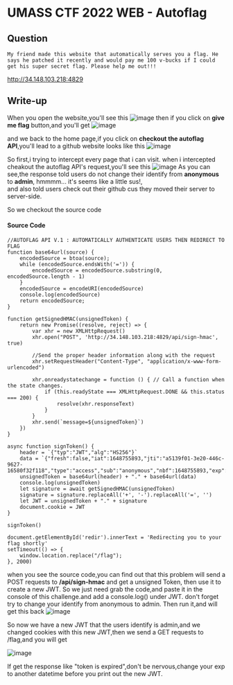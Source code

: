 # UMASS CTF 2022 WEB - Autoflag
## Question
    My friend made this website that automatically serves you a flag. He says he patched it recently and would pay me 100 v-bucks if I could get his super secret flag. Please help me out!!!
http://34.148.103.218:4829
## Write-up
When you open the website,you'll see this
![image](https://user-images.githubusercontent.com/94618005/162439259-6341e608-303c-4c06-bb07-301107674747.png)
then if you click on **give me flag** button,and you'll get
![image](https://user-images.githubusercontent.com/94618005/162439568-5d1b9ae7-e85e-4786-b0ca-e1b51c535802.png)

and we back to the home page,if you click on **checkout the autoflag API**,you'll lead to a github website looks like this
![image](https://user-images.githubusercontent.com/94618005/162440367-62054cef-08a3-4626-a452-6e9e3e37a3e6.png)

So first,i trying to intercept every page that i can visit.
when i intercepted cheakout the autoflag API's request,you'll see this
![image](https://user-images.githubusercontent.com/94618005/162441325-cb5f8cb6-aac8-427d-88ec-18c8c2b235e1.png)
As you can see,the response told users do not change their identify from **anonymous** to **admin**, hmmmm... it's seems like a little sus!,  
and also told users check out their github cus they moved their server to server-side.

So we checkout the source code
#### Source Code
    //AUTOFLAG API V.1 : AUTOMATICALLY AUTHENTICATE USERS THEN REDIRECT TO FLAG
    function base64url(source) {
        encodedSource = btoa(source);
        while (encodedSource.endsWith('=')) {
            encodedSource = encodedSource.substring(0, encodedSource.length - 1)
        }
        encodedSource = encodeURI(encodedSource)
        console.log(encodedSource)
        return encodedSource;
    }

    function getSignedHMAC(unsignedToken) {
        return new Promise((resolve, reject) => {
            var xhr = new XMLHttpRequest()
            xhr.open("POST", 'http://34.148.103.218:4829/api/sign-hmac', true)

            //Send the proper header information along with the request
            xhr.setRequestHeader("Content-Type", "application/x-www-form-urlencoded")

            xhr.onreadystatechange = function () { // Call a function when the state changes.
                if (this.readyState === XMLHttpRequest.DONE && this.status === 200) {
                    resolve(xhr.responseText)
                }
            }
            xhr.send(`message=${unsignedToken}`)
        })
    }

    async function signToken() {
        header = `{"typ":"JWT","alg":"HS256"}`
        data = `{"fresh":false,"iat":1648755893,"jti":"a5139f01-3e20-446c-9627-16580f32f118","type":"access","sub":"anonymous","nbf":1648755893,"exp":1648756793}`
        unsignedToken = base64url(header) + "." + base64url(data)
        console.log(unsignedToken)
        let signature = await getSignedHMAC(unsignedToken)
        signature = signature.replaceAll('+', '-').replaceAll('=', '')
        let JWT = unsignedToken + "." + signature
        document.cookie = JWT
    }

    signToken()

    document.getElementById('redir').innerText = 'Redirecting you to your flag shortly'
    setTimeout(() => {
        window.location.replace("/flag");
    }, 2000)
   when you see the source code,you can find out that this problem will send a POST requests to **/api/sign-hmac** and get a unsigned Token,
   then use it to create a new JWT.
   So we just need grab the code,and paste it in the console of this challenge.and add a console.log() under JWT.
   don't forget try to change your identify from anonymous to admin.
   Then run it,and will get this back
   ![image](https://user-images.githubusercontent.com/94618005/162445164-b62ff40e-0374-48e2-96a7-a3f1b58ebdd8.png)
   
   So now we have a new JWT that the users identify is admin,and we changed cookies with this new JWT,then we send a GET requests to /flag,and you will get
   
  ![image](https://user-images.githubusercontent.com/94618005/162447392-f9a5aa35-9601-4739-80a3-f6a47ab72fa0.png)

   If get the response like "token is expired",don't be nervous,change your exp to another datetime before you print out the new JWT. 
  
